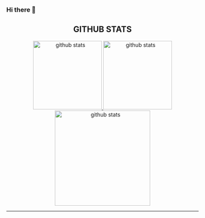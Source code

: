 ### Hi there 👋

<h2 align="center"> GITHUB STATS </h2>
<div align="center">
    <a href="https://github.com/mehedifoysal" >
        <img height="180em" title="github stats" src="https://github-readme-stats.vercel.app/api?username=mehedifoysal&show_icons=true&theme=tokyonight&include_all_commits=true&count_private=true">
        <img height="180em" title="github stats" src="https://github-readme-stats.vercel.app/api/top-langs/?username=mehedifoysal&layout=compact&langs_count=7&theme=tokyonight">
    </a>
    <img height="250em" title="github stats" src="http://github-readme-streak-stats.herokuapp.com?user=mehedifoysal&theme=react&hide_border=true&date_format=M%20j%5B%2C%20Y%5D">
</div>
<hr/>


<!--
**mehedifoysal/mehedifoysal** is a ✨ _special_ ✨ repository because its `README.md` (this file) appears on your GitHub profile.

Here are some ideas to get you started:

- 🔭 I’m currently working on ...
- 🌱 I’m currently learning ...
- 👯 I’m looking to collaborate on ...
- 🤔 I’m looking for help with ...
- 💬 Ask me about ...
- 📫 How to reach me: ...
- 😄 Pronouns: ...
- ⚡ Fun fact: ...
-->
